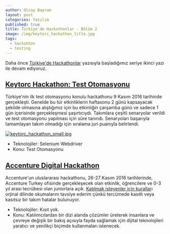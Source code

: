 ```yaml
---
author: Olcay Bayram
layout: post
categories: Yazılım
published: true
title: Türkiye'de Hackathonlar - Bölüm 2
image: /img/keytorc_hackathon_title.jpg
tags:
  - hackathon
  - testing
---
```

Daha önce [Türkiye'de Hackathonlar](http://otomatikmuhendis.com/2016/04/22/turkiye-de-hackathonlar/) yazısıyla başladığımız seriye ikinci yazı ile devam ediyoruz.


## [Keytorc Hackathon: Test Otomasyonu](http://www.keytorc.com/hackathon-test-otomasyonu/)
Türkiye'nin ilk test otomasyonu konulu hackathonu 9 Kasım 2016 tarihinde gerçekleşti. Genelde bu tür etkinliklerin haftasonu 2 günü kapsayacak şekilde olmasına alıştığımız için bu etkinliğin çarşamba günü ve sadece 1 gün içerisinde gerçekleşmesi şaşırtıcıydı. Takımlara çeşitli senaryolar verildi ve test otomasyonu yapılması için süre tanındı. Senaryoları başarıyla tamamlayan takım olmadığı için sıralama juri puanıyla belirlendi.

[![keytorc_hackathon_small.jpg]({{site.baseurl}}/img/keytorc_hackathon_small.jpg)]({{site.baseurl}}/img/keytorc_hackathon.jpg)

- Teknolojiler: Selenium Webdriver
- Konu: Test Otomasyonu

## [Accenture Digital Hackathon](https://www.accenture.com/tr-en/careers/accenture-digital-hackathon-2016)
Accenture'un uluslararası hackathonu, 26-27 Kasım 2016 tarihlerinde, Accenture Turkey ofisinde gerçekleşecek olan etkinlik, öğrencilere ve 0-3 yıl arası tecrübesi olan juniorlara açık. [Katılmak isteyenler için kurallar](https://www.accenture.com/t20161018T093506__w__/tr-en/_acnmedia/Careers/PDF-5/Accenture-Digital-Hackathon-Rules.pdf)ı orjinal dilinde okumalarını tavsiye ederim çünkü tercümede kasıtlı veya kasıtsız bir takım hatalar bulunuyor.

- Teknolojiler: Kısıt yok.
- Konu:  Katılımcılardan bir dizi alanda çözümler üreterek insanlara ve çevreye değişik bir bakış açısıyla fayda sağlamak için dijital teknolojileri yaratıcı ve yenilikçi biçimde kullanmaları istenecek. 